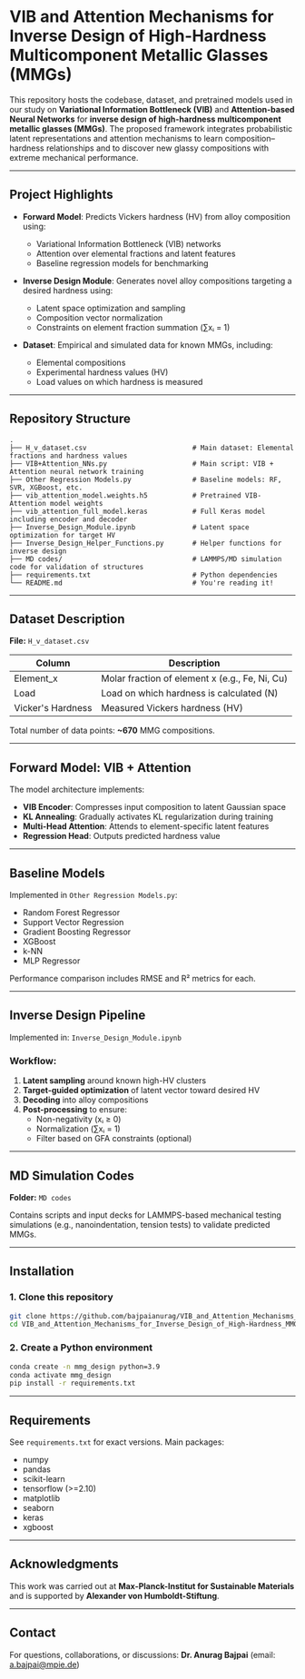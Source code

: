 
# VIB and Attention Mechanisms for Inverse Design of High-Hardness Multicomponent Metallic Glasses (MMGs)

This repository hosts the codebase, dataset, and pretrained models used in our study on **Variational Information Bottleneck (VIB)** and **Attention-based Neural Networks** for **inverse design of high-hardness multicomponent metallic glasses (MMGs)**. The proposed framework integrates probabilistic latent representations and attention mechanisms to learn composition–hardness relationships and to discover new glassy compositions with extreme mechanical performance.

---

## Project Highlights

- **Forward Model**: Predicts Vickers hardness (HV) from alloy composition using:
  - Variational Information Bottleneck (VIB) networks
  - Attention over elemental fractions and latent features
  - Baseline regression models for benchmarking

- **Inverse Design Module**: Generates novel alloy compositions targeting a desired hardness using:
  - Latent space optimization and sampling
  - Composition vector normalization
  - Constraints on element fraction summation (∑xᵢ = 1)

- **Dataset**: Empirical and simulated data for known MMGs, including:
  - Elemental compositions
  - Experimental hardness values (HV)
  - Load values on which hardness is measured

---

## Repository Structure

```
.
├── H_v_dataset.csv                          # Main dataset: Elemental fractions and hardness values
├── VIB+Attention_NNs.py                     # Main script: VIB + Attention neural network training
├── Other Regression Models.py               # Baseline models: RF, SVR, XGBoost, etc.
├── vib_attention_model.weights.h5           # Pretrained VIB-Attention model weights
├── vib_attention_full_model.keras           # Full Keras model including encoder and decoder
├── Inverse_Design_Module.ipynb              # Latent space optimization for target HV
├── Inverse_Design_Helper_Functions.py       # Helper functions for inverse design
├── MD codes/                                # LAMMPS/MD simulation code for validation of structures
├── requirements.txt                         # Python dependencies
└── README.md                                # You're reading it!
```

---

## Dataset Description

**File:** `H_v_dataset.csv`

| Column         | Description                                      |
|----------------|--------------------------------------------------|
| Element_x      | Molar fraction of element x (e.g., Fe, Ni, Cu)   |
| Load           | Load on which hardness is calculated (N)         |
| Vicker's Hardness | Measured Vickers hardness (HV)                   |

Total number of data points: **~670** MMG compositions.

---

## Forward Model: VIB + Attention

The model architecture implements:

- **VIB Encoder**: Compresses input composition to latent Gaussian space
- **KL Annealing**: Gradually activates KL regularization during training
- **Multi-Head Attention**: Attends to element-specific latent features
- **Regression Head**: Outputs predicted hardness value

---

## Baseline Models

Implemented in `Other Regression Models.py`:

- Random Forest Regressor  
- Support Vector Regression  
- Gradient Boosting Regressor  
- XGBoost  
- k-NN  
- MLP Regressor  

Performance comparison includes RMSE and R² metrics for each.

---

## Inverse Design Pipeline

Implemented in: `Inverse_Design_Module.ipynb`

### Workflow:
1. **Latent sampling** around known high-HV clusters
2. **Target-guided optimization** of latent vector toward desired HV
3. **Decoding** into alloy compositions
4. **Post-processing** to ensure:
   - Non-negativity (xᵢ ≥ 0)
   - Normalization (∑xᵢ = 1)
   - Filter based on GFA constraints (optional)

---

## MD Simulation Codes

**Folder:** `MD codes`

Contains scripts and input decks for LAMMPS-based mechanical testing simulations (e.g., nanoindentation, tension tests) to validate predicted MMGs.

---

## Installation

### 1. Clone this repository
```bash
git clone https://github.com/bajpaianurag/VIB_and_Attention_Mechanisms_for_Inverse_Design_of_High-Hardness_MMGs.git
cd VIB_and_Attention_Mechanisms_for_Inverse_Design_of_High-Hardness_MMGs
```

### 2. Create a Python environment
```bash
conda create -n mmg_design python=3.9
conda activate mmg_design
pip install -r requirements.txt
```

---

## Requirements

See `requirements.txt` for exact versions. Main packages:
- numpy
- pandas
- scikit-learn
- tensorflow (>=2.10)
- matplotlib
- seaborn
- keras
- xgboost

---

## Acknowledgments

This work was carried out at **Max-Planck-Institut for Sustainable Materials** and is supported by **Alexander von Humboldt-Stiftung**.

---

## Contact

For questions, collaborations, or discussions:
**Dr. Anurag Bajpai** (email: a.bajpai@mpie.de) 
